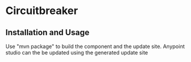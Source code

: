 
Circuitbreaker
=========================

Installation and Usage
----------------------

Use "mvn package" to build the component and the update site. Anypoint studio can the be updated using the generated update site